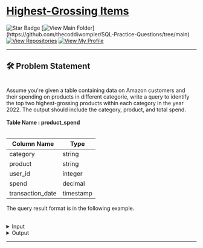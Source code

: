 # [Highest-Grossing Items](https://datalemur.com/questions/sql-highest-grossing)
![Star Badge](https://img.shields.io/static/v1?label=%F0%9F%8C%9F&message=If%20Useful&style=style=flat&color=BC4E99)
[![View Main Folder](https://img.shields.io/badge/View-Main_Folder-971901?)](https://github.com/thecoddiwompler/SQL-Practice-Questions/tree/main)
[![View Repositories](https://img.shields.io/badge/View-My_Repositories-blue?logo=GitHub)](https://github.com/thecoddiwompler?tab=repositories)
[![View My Profile](https://img.shields.io/badge/View-My_Profile-green?logo=GitHub)](https://github.com/thecoddiwompler)

---

## 🛠️ Problem Statement
<br/>
Assume you're given a table containing data on Amazon customers and their spending on products in different categorie, write a query to identify the top two highest-grossing products within each category in the year 2022. The output should include the category, product, and total spend.
<br/>
<br/>
  <b>Table Name : product_spend</b>
<br/>
<br/>

|  Column Name  |Type |
| ------------- | ------------- |
| category |	string |
| product |	string |
| user_id |	integer |
| spend |	decimal |
| transaction_date |	timestamp |

  
The query result format is in the following example. 
</br>
</br>
 <details>
<summary>
Input
</summary>
</br>

<b> Table Name: product_spend </b></br>

| category |	product |	user_id |	spend |	transaction_date |
| --------- | ------------- | ---------------- | -----| -------|
| appliance |	refrigerator |	165 |	246.00 |	12/26/2021 12:00:00 |
| appliance |	refrigerator |	123 |	299.99 |	03/02/2022 12:00:00 |
| appliance |	washing machine |	123 |	219.80 | 03/02/2022 12:00:00 |
| electronics |	vacuum |	178 |	152.00 |	04/05/2022 12:00:00 |
| electronics |	wireless headset |	156 |	249.90 |	07/08/2022 12:00:00 |
| electronics |	vacuum |	145 |	189.00 |	07/15/2022 12:00:00 |

</details>

<details>
<summary>
Output
</summary>
</br>

| category | product | total_spend |
| --- |----- |----|
| appliance |	refrigerator |	299.99 |
| appliance |	washing machine |	219.80 |
| electronics |	vacuum |	341.00 |
| electronics |	wireless headset |	249.90 |

</details>

---
